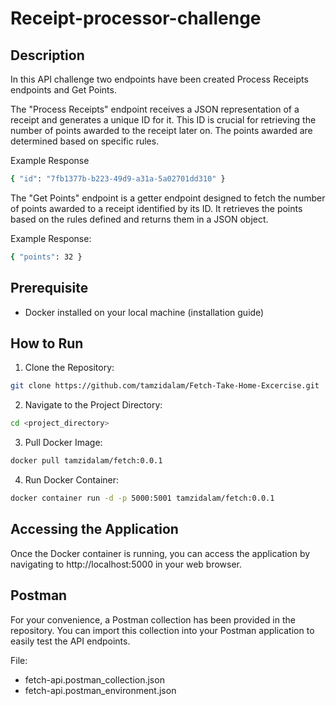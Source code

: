 # Receipt-processor-challenge


## Description
In this API challenge two endpoints have been created Process Receipts endpoints and Get Points.

The "Process Receipts" endpoint receives a JSON representation of a receipt and generates a unique ID for it. This ID is crucial for retrieving the number of points awarded to the receipt later on. The points awarded are determined based on specific rules.

Example Response

```bash
{ "id": "7fb1377b-b223-49d9-a31a-5a02701dd310" }
```

The "Get Points" endpoint is a getter endpoint designed to fetch the number of points awarded to a receipt identified by its ID. It retrieves the points based on the rules defined and returns them in a JSON object.

Example Response:

```bash
{ "points": 32 }
```

## Prerequisite

- Docker installed on your local machine (installation guide)

## How to Run
1. Clone the Repository:
```bash
git clone https://github.com/tamzidalam/Fetch-Take-Home-Excercise.git
```
2. Navigate to the Project Directory:
```bash
cd <project_directory>
```
3. Pull Docker Image:
```bash
docker pull tamzidalam/fetch:0.0.1
```
4. Run Docker Container:
```bash
docker container run -d -p 5000:5001 tamzidalam/fetch:0.0.1
```

## Accessing the Application

Once the Docker container is running, you can access the application by navigating to http://localhost:5000 in your web browser.

## Postman
For your convenience, a Postman collection has been provided in the repository. You can import this collection into your Postman application to easily test the API endpoints.


File:
- fetch-api.postman_collection.json
- fetch-api.postman_environment.json
